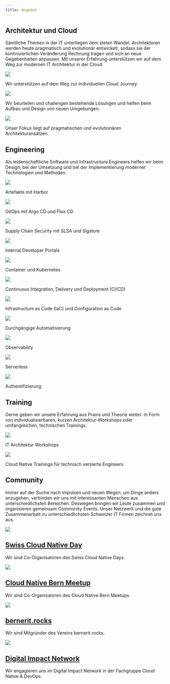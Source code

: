 ```yaml
---
title: Angebot
---
```


## Architektur und Cloud

Sämtliche Themen in der IT unterliegen dem steten Wandel. Architekturen werden heute pragmatisch und evolutionär
entwickelt, sodass sie der kontinuierlichen Veränderung Rechnung tragen und sich an neue Gegebenheiten anpassen. Mit
unserer Erfahrung unterstützen wir auf dem Weg zur modernen IT Architektur in der Cloud.

<div class="row">
    <div class="article col col-3 col-d-3 col-t-4">
        <div class="article__inner">
            <div class="article__head">
                <div class="sqr_border">
                    <div class="sqr">
                        <img class="border" src="services/cloud-bolt.svg">
                    </div>
                </div>
            </div>
            <div class="article__content">
                <p class="article__excerpt">Wir unterstützen auf dem Weg zur individuellen Cloud Journey.</p>
            </div>
        </div>
    </div>
    <div class="article col col-3 col-d-3 col-t-4">
        <div class="article__inner">
            <div class="article__head">
                <div class="sqr_border">
                    <div class="sqr">
                        <img class="border" src="services/cubes.svg">
                    </div>
                </div>
            </div>
            <div class="article__content">
                <p class="article__excerpt">Wir beurteilen und challengen bestehende Lösungen und helfen beim Aufbau und
                    Design von neuen Umgebungen.</p>
            </div>
        </div>
    </div>
    <div class="article col col-3 col-d-3 col-t-4">
        <div class="article__inner">
            <div class="article__head">
                <div class="sqr_border">
                    <div class="sqr">
                        <img class="border" src="services/diagram-project.svg">
                    </div>
                </div>
            </div>
            <div class="article__content">
                <p class="article__excerpt">Unser Fokus liegt auf pragmatischen und evolutionären
                    Architekturansätzen.</p>
            </div>
        </div>
    </div>
</div>

## Engineering

Als leidenschaftliche Software und Infrastructure Engineers helfen wir beim Design, bei der Umsetzung und bei der
Implementierung moderner Technologien und Methoden.

<div class="row">
    <div class="article col col-3 col-d-3 col-t-4">
        <div class="article__inner">
            <div class="article__head">
                <div class="sqr_border">
                    <div class="sqr">
                        <img class="border" src="services/harbor.svg">
                    </div>
                </div>
            </div>
            <div class="article__content">
                <p class="article__excerpt">Artefakte mit Harbor</p>
            </div>
        </div>
    </div>
    <div class="article col col-3 col-d-3 col-t-4">
        <div class="article__inner">
            <div class="article__head">
                <div class="sqr_border">
                    <div class="sqr">
                        <img class="border" src="services/argo.svg">
                    </div>
                </div>
            </div>
            <div class="article__content">
                <p class="article__excerpt">GitOps mit Argo CD und Flux CD</p>
            </div>
        </div>
    </div>
    <div class="article col col-3 col-d-3 col-t-4">
        <div class="article__inner">
            <div class="article__head">
                <div class="sqr_border">
                    <div class="sqr">
                        <img class="border" src="services/slsa.svg">
                    </div>
                </div>
            </div>
            <div class="article__content">
                <p class="article__excerpt">Supply Chain Security mit SLSA und Sigstore</p>
            </div>
        </div>
    </div>
    <div class="article col col-3 col-d-3 col-t-4">
        <div class="article__inner">
            <div class="article__head">
                <div class="sqr_border">
                    <div class="sqr">
                        <img class="border" src="services/backstage.svg">
                    </div>
                </div>
            </div>
            <div class="article__content">
                <p class="article__excerpt">Internal Developer Portals</p>
            </div>
        </div>
    </div>
    <div class="article col col-3 col-d-3 col-t-4">
        <div class="article__inner">
            <div class="article__head">
                <div class="sqr_border">
                    <div class="sqr">
                        <img class="border" src="services/kubernetes.svg">
                    </div>
                </div>
            </div>
            <div class="article__content">
                <p class="article__excerpt">Container und Kubernetes</p>
            </div>
        </div>
    </div>
    <div class="article col col-3 col-d-3 col-t-4">
        <div class="article__inner">
            <div class="article__head">
                <div class="sqr_border">
                    <div class="sqr">
                        <img src="services/gitlab.svg">
                    </div>
                </div>
            </div>
            <div class="article__content">
                <p class="article__excerpt">Continuous Integration, Delivery und Deployment (CI/CD)</p>
            </div>
        </div>
    </div>
    <div class="article col col-3 col-d-3 col-t-4">
        <div class="article__inner">
            <div class="article__head">
                <div class="sqr_border">
                    <div class="sqr">
                        <img src="services/terraform.svg">
                    </div>
                </div>
            </div>
            <div class="article__content">
                <p class="article__excerpt">Infrastructure as Code (IaC) und Configuration as Code</p>
            </div>
        </div>
    </div>
    <div class="article col col-3 col-d-3 col-t-4">
        <div class="article__inner">
            <div class="article__head">
                <div class="sqr_border">
                    <div class="sqr">
                        <img class="border" src="services/gopher.svg">
                    </div>
                </div>
            </div>
            <div class="article__content">
                <p class="article__excerpt">Durchgängige Automatisierung</p>
            </div>
        </div>
    </div>
    <div class="article col col-3 col-d-3 col-t-4">
        <div class="article__inner">
            <div class="article__head">
                <div class="sqr_border">
                    <div class="sqr">
                        <img class="border" src="services/prometheus.svg">
                    </div>
                </div>
            </div>
            <div class="article__content">
                <p class="article__excerpt">Observability</p>
            </div>
        </div>
    </div>
    <div class="article col col-3 col-d-3 col-t-4">
        <div class="article__inner">
            <div class="article__head">
                <div class="sqr_border">
                    <div class="sqr">
                        <img class="border" src="services/func.svg">
                    </div>
                </div>
            </div>
            <div class="article__content">
                <p class="article__excerpt">Serverless</p>
            </div>
        </div>
    </div>
    <div class="article col col-3 col-d-3 col-t-4">
        <div class="article__inner">
            <div class="article__head">
                <div class="sqr_border">
                    <div class="sqr">
                        <img class="border" src="services/keycloak.svg">
                    </div>
                </div>
            </div>
            <div class="article__content">
                <p class="article__excerpt">Authentifizierung</p>
            </div>
        </div>
    </div>
</div>


## Training

Gerne geben wir unsere Erfahrung aus Praxis und Theorie weiter. In Form von individualisierbaren, kurzen
Architektur-Workshops oder umfangreichen, technischen Trainings.

<div class="row">
    <div class="article col col-3 col-d-3 col-t-4">
        <div class="article__inner">
            <div class="article__head">
                <div class="sqr_border">
                    <div class="sqr">
                        <img class="border" src="services/chalkboard-user.svg">
                    </div>
                </div>
            </div>
            <div class="article__content">
                <p class="article__excerpt">IT Architektur Workshops</p>
            </div>
        </div>
    </div>
    <div class="article col col-3 col-d-3 col-t-4">
        <div class="article__inner">
            <div class="article__head">
                <div class="sqr_border">
                    <div class="sqr">
                        <img src="services/cncf.svg">
                    </div>
                </div>
            </div>
            <div class="article__content">
                <p class="article__excerpt">Cloud Native Trainings für technisch versierte Engineers</p>
            </div>
        </div>
    </div>
</div>

## Community

Immer auf der Suche nach Impulsen und neuen Wegen, um Dinge anders anzugehen, verbinden wir uns mit interessanten
Menschen aus unterschiedlichsten Bereichen. Deswegen bringen wir Leute zusammen und organisieren gemeinsam Community
Events. Unser Netzwerk und die gute Zusammenarbeit zu unterschiedlichsten Schweizer IT Firmen zeichnet uns aus.

<div class="row">
    <div class="article__hover col col-3 col-d-3 col-t-4">
      <div class="article__inner">
        <div class="article__head">
          <div class="sqr_border"><div class="sqr">
            <a href="https://cloudnativeday.ch/"><img src="community/cloudnativeday.png"></a>
          </div></div>
        </div>
        <div class="article__content">
          <h2 class="article__title"><a class="scl" href="https://cloudnativeday.ch/">
            Swiss Cloud Native Day
          </a></h2>
          <p class="article__excerpt">Wir sind Co-Organisatoren des Swiss Cloud Native Days.</p>
        </div>
      </div>
    </div>
    <div class="article__hover col col-3 col-d-3 col-t-4">
      <div class="article__inner">
        <div class="article__head">
          <div class="sqr_border"><div class="sqr">
            <a href="https://www.meetup.com/cloudnativebern/"><img src="community/meetup.svg"></a>
          </div></div>
        </div>
        <div class="article__content">
          <h2 class="article__title"><a class="scl" href="https://www.meetup.com/cloudnativebern/">
            Cloud Native Bern Meetup
          </a></h2>
          <p class="article__excerpt">Wir sind Co-Organisatoren des Cloud Native Bern Meetups.</p>
        </div>
      </div>
    </div>
    <div class="article__hover col col-3 col-d-3 col-t-4">
      <div class="article__inner">
        <div class="article__head">
          <div class="sqr_border"><div class="sqr">
            <a href="https://bernerit.rocks/"><img src="community/berneritrocks.png"></a>
          </div></div>
        </div>
        <div class="article__content">
          <h2 class="article__title"><a class="scl" href="https://bernerit.rocks/">
            bernerit.rocks
          </a></h2>
          <p class="article__excerpt">Wir sind Mitgründer des Vereins bernerit.rocks.</p>
        </div>
      </div>
    </div>
    <div class="article__hover col col-3 col-d-3 col-t-4">
      <div class="article__inner">
        <div class="article__head">
          <div class="sqr_border"><div class="sqr">
            <a href="https://digitalimpact.ch/"><img src="community/digitalimpact.png"></a>
          </div></div>
        </div>
        <div class="article__content">
          <h2 class="article__title"><a class="scl" href="https://digitalimpact.ch/">
            Digital Impact Network
          </a></h2>
          <p class="article__excerpt">Wir engagieren uns im Digital Impact Network in der Fachgruppe Cloud Native & DevOps.</p>
        </div>
      </div>
    </div>
</div>
